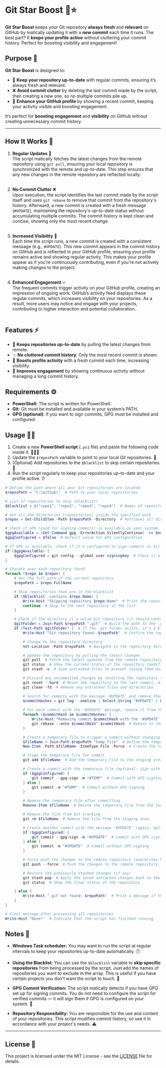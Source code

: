 # Git Star Boost 🚀⭐

**Git Star Boost** keeps your Git repository **always fresh** and **relevant** on GitHub by matically updating it with a **new commit** each time it runs. The best part? It **keeps your profile active** without cluttering your commit history. Perfect for boosting visibility and engagement!

## Purpose 🎯

**Git Star Boost** is designed to:

- 🔄 **Keep your repository up-to-date** with regular commits, ensuring it’s always fresh and relevant.
- ❌ **Avoid commit clutter** by deleting the last commit made by the script, then creating a new one, so no multiple commits pile up.
- 🌟 **Enhance your GitHub profile** by showing a recent commit, keeping your activity visible and boosting engagement.

It’s perfect for **boosting engagement** and **visibility** on GitHub without creating unnecessary commit history.

---

## How It Works 🔧

1. **Regular Updates** 🚀<br>
   The script matically fetches the latest changes from the remote repository using `git pull`, ensuring your local repository is synchronized with the remote and up-to-date. This step ensures that any new changes in the remote repository are reflected locally.<br><br>

2. **No Commit Clutter** ❌<br>
   Upon execution, the script identifies the last commit made by the script itself and uses `git rebase` to remove that commit from the repository's history. Afterward, a new commit is created with a fresh message (`#UPDATE`), maintaining the repository's up-to-date status without accumulating multiple commits. The commit history is kept clean and concise, showing only the most recent change.<br><br>

3. **Increased Visibility** 📅<br>
   Each time the script runs, a new commit is created with a consistent message (e.g., `#UPDATE`). This new commit appears in the commit history on GitHub and is reflected in your GitHub profile, ensuring your profile remains active and showing regular activity. This makes your profile appear as if you’re continuously contributing, even if you're not actively making changes to the project.<br><br>

4. **Enhanced Engagement** 🔥<br>
   The frequent commits trigger activity on your GitHub profile, creating an impression of ongoing work. GitHub’s activity feed displays these regular commits, which increases visibility on your repositories. As a result, more users may notice and engage with your projects, contributing to higher interaction and potential collaboration.<br><br>

## Features ⚡

- 🔄 **Keeps repositories up-to-date** by pulling the latest changes from remote.
- 💥 **No cluttered commit history**: Only the most recent commit is shown.
- 👀 **Boosts profile activity** with a fresh commit each time, increasing visibility.
- 🚀 **Improves engagement** by showing continuous activity without managing a long commit history.

## Requirements ⚙️

- **PowerShell**: The script is written for PowerShell.
- **Git**: Git must be installed and available in your system’s PATH.
- **GPG (optional)**: If you want to sign commits, GPG must be installed and configured.

## Usage 🏃‍♂️

1. Create a new **PowerShell script** (`.ps1` file) and paste the following code inside it. 🧑🏻‍💻
2. Update the `$reposPath` variable to point to your local Git repositories. 📂
3. (Optional) Add repositories to the `$blacklist` to skip certain repositories. 🚫
4. Run the script regularly to keep your repositories up-to-date and your profile active. ⏰

```ps1
# Define the path where all your Git repositories are located
$reposPath = "C:\Github\"  # Path to your local repositories

# List of repositories to skip (blacklist)
$blacklist = @("repo1", "repo2", "repo3", "repo4")  # Names of repositories to ignore

# Get all the directories (repositories) inside the specified path
$repos = Get-ChildItem -Path $reposPath -Directory  # Retrieves all directories in the given path

# Check if GPG (used for signing commits) is available on your system
$gpgAvailable = (Get-Command gpg -ErrorAction SilentlyContinue) -ne $null  # Checks if GPG is installed
$gpgConfigured = $false  # Default value for GPG configuration

# If GPG is available, check if it's configured to sign commits in Git
if ($gpgAvailable) {
    $gpgConfigured = git config --global user.signingkey  # Check if a GPG key is configured
}

# Iterate over each repository found
foreach ($repo in $repos) {
    # Get the full path of the current repository
    $repoPath = $repo.FullName

    # Skip repositories that are in the blacklist
    if ($blacklist -contains $repo.Name) {
        Write-Host "Skipping repository $repo.Name"  # Print the repository name being skipped
        continue  # Skip to the next repository in the list
    }

    # Check if the directory is a valid Git repository (it should contain a .git folder)
    $gitFolder = Join-Path $repoPath ".git"  # Build the path to the .git folder
    if (Test-Path $gitFolder) {  # If the .git folder exists, it's a Git repository
        Write-Host "Git repository found: $repoPath"  # Confirm the repository was found

        # Change to the repository directory
        Set-Location -Path $repoPath  # Navigate to the repository directory

        # Update the repository by pulling the latest changes
        git pull  # Fetch the latest updates from the remote repository
        git status  # Show the current status of the repository (modified files, etc.)
        git stash -u  # Save untracked files to prevent losing them during the reset

        # Discard any uncommitted changes by resetting the repository to the last commit
        git reset --hard  # Reset the repository to the last commit, discarding local changes
        git clean -fd  # Remove any untracked files and directories

        # Search for commits with the message '#UPDATE' and remove them from history
        $commitHashes = git log --oneline | Select-String "#UPDATE" | ForEach-Object { $_.Line.Split(' ')[0] }  # Get all commit hashes with the message '#UPDATE'
        
        # For each commit with the '#UPDATE' message, remove it from the repository's history
        foreach ($commitHash in $commitHashes) {
            Write-Host "Removing commit $commitHash with the '#UPDATE' message"  # Print which commit is being removed
            git rebase --onto $commitHash^ $commitHash  # Rebase to remove the commit from the history
        }

        # Create a temporary file to trigger a commit without changing the content of the repository
        $fileName = Join-Path $repoPath "temp_file"  # Define the temporary file name
        New-Item -Path $fileName -ItemType File -Force  # Create the temporary file in the repository

        # Stage the temporary file for commit
        git add $fileName  # Add the temporary file to the staging area

        # Create a commit with the temporary file (optional: sign with GPG if configured)
        if ($gpgConfigured) {
            git commit --gpg-sign -m "#TEMP"  # Commit with GPG signing
        } else {
            git commit -m "#TEMP"  # Commit without GPG signing
        }

        # Remove the temporary file after committing
        Remove-Item $fileName  # Delete the temporary file from the local repository

        # Remove the file from Git tracking
        git rm $fileName  # Remove the file from the staging area

        # Create another commit with the message '#UPDATE' (again, optional: sign with GPG)
        if ($gpgConfigured) {
            git commit --gpg-sign -m "#UPDATE"  # Commit with GPG signing
        } else {
            git commit -m "#UPDATE"  # Commit without GPG signing
        }

        # Force push the changes to the remote repository (overwrites history)
        git push --force  # Push the changes to the remote repository, overwriting history

        # Restore the previously stashed changes (if any)
        git stash pop  # Apply the saved untracked changes back to the working directory
        git status  # Show the final status of the repository

    } else {
        Write-Host ".git not found: $repoPath"  # Print a message if the directory isn't a Git repository
    }
}

# Final message after processing all repositories
Write-Host "Done!"  # Indicate that the script has finished running
```

## Notes 📝

- **Windows Task scheduler:** You may want to run the script at regular intervals to keep your repositories up-to-date automatically. 🕐

- **Using the Blacklist**: You can use the `$blacklist` variable to **skip specific repositories** from being processed by the script. Just add the names of repositories you want to exclude in the array. This is useful if you have certain projects you don't want the script to touch. 🚫

- **GPG Commit Verification:** The script matically detects if you have GPG set up for signing commits. You do not need to configure the script for verified commits — it will sign them if GPG is configured on your system. 🔑

- **Repository Responsibility:** You are responsible for the use and content of your repositories. This script modifies commit history, so use it in accordance with your project's needs. ⚠️

---

## License 📄

This project is licensed under the MIT License - see the [LICENSE](LICENSE) file for details.
